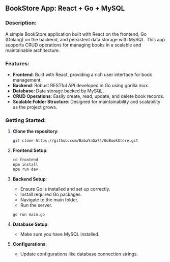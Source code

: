## BookStore App: React + Go + MySQL

### Description:

A simple BookStore application built with React on the frontend, Go (Golang) on the backend, and persistent data storage with MySQL. This app supports CRUD operations for managing books in a scalable and maintainable architecture.

### Features:

- **Frontend**: Built with React, providing a rich user interface for book management.
- **Backend**: Robust RESTful API developed in Go using gorilla mux.
- **Database**: Data storage backed by MySQL.
- **CRUD Operations**: Easily create, read, update, and delete book records.
- **Scalable Folder Structure**: Designed for maintainability and scalability as the project grows.

### Getting Started:

1. **Clone the repository**:

   ```bash
   git clone https://github.com/BabaYaGa74/GoBookStore.git
   ```

2. **Frontend Setup**:

   ```bash
   cd frontend
   npm install
   npm run dev
   ```

3. **Backend Setup**:

   - Ensure Go is installed and set up correctly.
   - Install required Go packages.
   - Navigate to the main folder.
   - Run the server.

   ```bash
   go run main.go
   ```

4. **Database Setup**:

   - Make sure you have MySQL installed.

5. **Configurations**:
   - Update configurations like database connection strings.
